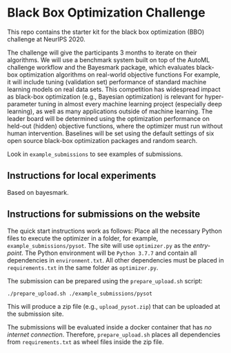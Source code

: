 # Black Box Optimization Challenge

This repo contains the starter kit for the black box optimization (BBO) challenge at NeurIPS 2020.

The challenge will give the participants 3 months to iterate on their algorithms.
We will use a benchmark system built on top of the AutoML challenge workflow and the Bayesmark package, which evaluates black-box optimization algorithms on real-world objective functions
For example, it will include tuning (validation set) performance of standard machine learning models on real data sets.
This competition has widespread impact as black-box optimization (e.g., Bayesian optimization) is relevant for hyper-parameter tuning in almost every machine learning project (especially deep learning), as well as many applications outside of machine learning.
The leader board will be determined using the optimization performance on held-out (hidden) objective functions, where the optimizer must run without human intervention.
Baselines will be set using the default settings of six open source black-box optimization packages and random search.

Look in `example_submissions` to see examples of submissions.

## Instructions for local experiments

Based on bayesmark.

## Instructions for submissions on the website

The quick start instructions work as follows:
Place all the necessary Python files to execute the optimizer in a folder, for example, `example_submissions/pysot`.
The site will use `optimizer.py` as the *entry-point*.
The Python environment will be `Python 3.7.7` and contain all dependencies in `environment.txt`.
All other dependencies must be placed in `requirements.txt` in the same folder as `optimizer.py`.

The submission can be prepared using the `prepare_upload.sh` script:

```
./prepare_upload.sh ./example_submissions/pysot
```

This will produce a zip file (e.g., `upload_pysot.zip`) that can be uploaded at the submission site.

The submissions will be evaluated inside a docker container that has *no internet connection*.
Therefore, `prepare_upload.sh` places all dependencies from `requirements.txt` as wheel files inside the zip file.
